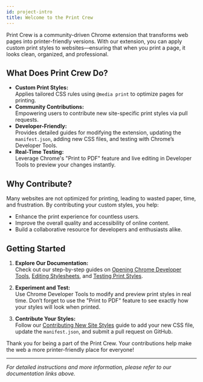 ```yaml
---
id: project-intro
title: Welcome to the Print Crew
---
```


Print Crew is a community-driven Chrome extension that transforms web pages into printer-friendly versions. With our extension, you can apply custom print styles to websites—ensuring that when you print a page, it looks clean, organized, and professional.

## What Does Print Crew Do?

- **Custom Print Styles:**  
  Applies tailored CSS rules using `@media print` to optimize pages for printing.
- **Community Contributions:**  
  Empowering users to contribute new site-specific print styles via pull requests.
- **Developer-Friendly:**  
  Provides detailed guides for modifying the extension, updating the `manifest.json`, adding new CSS files, and testing with Chrome’s Developer Tools.
- **Real-Time Testing:**  
  Leverage Chrome's "Print to PDF" feature and live editing in Developer Tools to preview your changes instantly.

## Why Contribute?

Many websites are not optimized for printing, leading to wasted paper, time, and frustration. By contributing your custom styles, you help:

- Enhance the print experience for countless users.
- Improve the overall quality and accessibility of online content.
- Build a collaborative resource for developers and enthusiasts alike.

## Getting Started

1. **Explore Our Documentation:**  
   Check out our step-by-step guides on [Opening Chrome Developer Tools](/docs/opening-chrome-devtools), [Editing Stylesheets](/docs/locating-and-editing-stylesheets), and [Testing Print Styles](/docs/testing-print-styles).

2. **Experiment and Test:**  
   Use Chrome Developer Tools to modify and preview print styles in real time. Don’t forget to use the "Print to PDF" feature to see exactly how your styles will look when printed.

3. **Contribute Your Styles:**  
   Follow our [Contributing New Site Styles](/docs/contributing-new-site-styles) guide to add your new CSS file, update the `manifest.json`, and submit a pull request on GitHub.

Thank you for being a part of the Print Crew. Your contributions help make the web a more printer-friendly place for everyone!

---

*For detailed instructions and more information, please refer to our documentation links above.*
